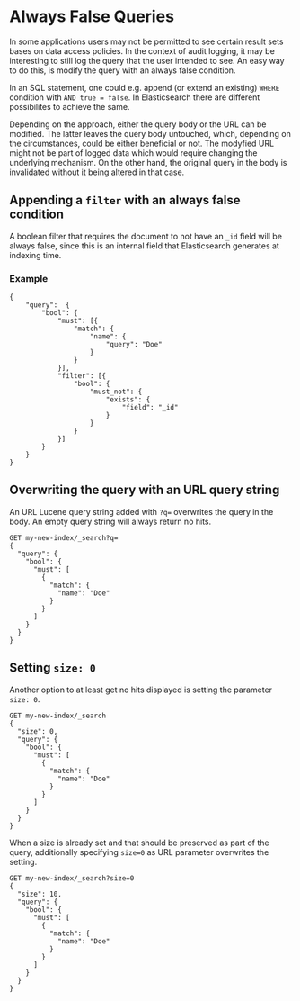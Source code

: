 # Always False Queries
In some applications users may not be permitted to see certain result sets bases on data access policies. In the context of audit logging, it may be interesting to still log the query that the user intended to see. An easy way to do this, is modify the query with an always false condition.

In an SQL statement, one could e.g. append (or extend an existing) `WHERE` condition with `AND true = false`. In Elasticsearch there are different possibilites to achieve the same.

Depending on the approach, either the query body or the URL can be modified. The latter leaves the query body untouched, which, depending on the circumstances, could be either beneficial or not. The modyfied URL might not be part of logged data which would require changing the underlying mechanism. On the other hand, the original query in the body is invalidated without it being altered in that case.

## Appending a `filter` with an always false condition

A boolean filter that requires the document to not have an `_id` field will be always false, since this is an internal field that Elasticsearch generates at indexing time.

### Example 

```
{
    "query":  {
        "bool": {
            "must": [{
                "match": {
                    "name": {
                        "query": "Doe"
                    }
                }
            }],
            "filter": [{
                "bool": {
                    "must_not": {
                        "exists": {
                            "field": "_id"
                        }
                    }
                }
            }]
        }
    }
}
```
## Overwriting the query with an URL query string 

An URL Lucene query string added with `?q=` overwrites the query in the body. An empty query string will always return no hits.

```
GET my-new-index/_search?q=
{
  "query": {
    "bool": {
      "must": [
        {
          "match": {
            "name": "Doe"
          }
        }
      ]
    }
  }
}
```  


## Setting `size: 0` 

Another option to at least get no hits displayed is setting the parameter `size: 0`.

```
GET my-new-index/_search
{
  "size": 0,
  "query": {
    "bool": {
      "must": [
        {
          "match": {
            "name": "Doe"
          }
        }
      ]
    }
  }
}
```

When a size is already set and that should be preserved as part of the query, additionally specifying `size=0` as URL parameter overwrites the setting.

```
GET my-new-index/_search?size=0
{
  "size": 10,
  "query": {
    "bool": {
      "must": [
        {
          "match": {
            "name": "Doe"
          }
        }
      ]
    }
  }
}
```
